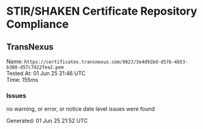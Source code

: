 # STIR/SHAKEN Certificate Repository Compliance

## TransNexus

Name: `https://certificates.transnexus.com/982J/3e4d91bd-d57b-4b53-b388-d57c7d22fea2.pem`\
Tested At: 01 Jun 25 21:46 UTC\
Time: 155ms

### Issues

no warning, or error, or notice date level issues were found

Generated: 01 Jun 25 21:52 UTC